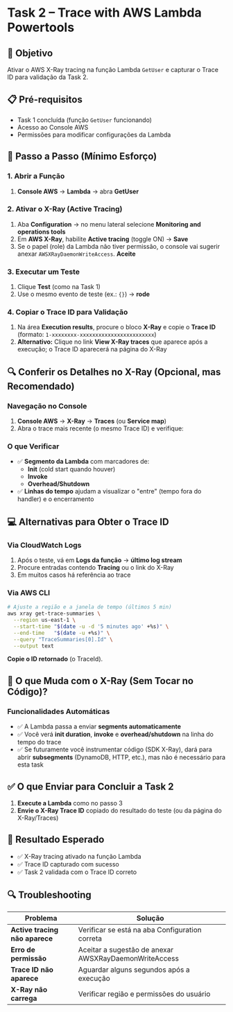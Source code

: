 # Task 2 – Trace with AWS Lambda Powertools

## 🎯 Objetivo

Ativar o AWS X-Ray tracing na função Lambda `GetUser` e capturar o Trace ID para validação da Task 2.

## 📋 Pré-requisitos

- Task 1 concluída (função `GetUser` funcionando)
- Acesso ao Console AWS
- Permissões para modificar configurações da Lambda

## 🚀 Passo a Passo (Mínimo Esforço)

### 1. Abrir a Função

1. **Console AWS** → **Lambda** → abra **GetUser**

### 2. Ativar o X-Ray (Active Tracing)

1. Aba **Configuration** → no menu lateral selecione **Monitoring and operations tools**
2. Em **AWS X-Ray**, habilite **Active tracing** (toggle ON) → **Save**
3. Se o papel (role) da Lambda não tiver permissão, o console vai sugerir anexar `AWSXRayDaemonWriteAccess`. **Aceite**

### 3. Executar um Teste

1. Clique **Test** (como na Task 1)
2. Use o mesmo evento de teste (ex.: `{}`) → **rode**

### 4. Copiar o Trace ID para Validação

1. Na área **Execution results**, procure o bloco **X-Ray** e copie o **Trace ID** (formato: `1-xxxxxxxx-xxxxxxxxxxxxxxxxxxxxxxxx`)
2. **Alternativo:** Clique no link **View X-Ray traces** que aparece após a execução; o Trace ID aparecerá na página do X-Ray

## 🔍 Conferir os Detalhes no X-Ray (Opcional, mas Recomendado)

### Navegação no Console

1. **Console AWS** → **X-Ray** → **Traces** (ou **Service map**)
2. Abra o trace mais recente (o mesmo Trace ID) e verifique:

### O que Verificar

- ✅ **Segmento da Lambda** com marcadores de:
  - **Init** (cold start quando houver)
  - **Invoke** 
  - **Overhead/Shutdown**
- ✅ **Linhas do tempo** ajudam a visualizar o "entre" (tempo fora do handler) e o encerramento

## 💻 Alternativas para Obter o Trace ID

### Via CloudWatch Logs

1. Após o teste, vá em **Logs da função** → **último log stream**
2. Procure entradas contendo **Tracing** ou o link do X-Ray
3. Em muitos casos há referência ao trace

### Via AWS CLI

```bash
# Ajuste a região e a janela de tempo (últimos 5 min)
aws xray get-trace-summaries \
  --region us-east-1 \
  --start-time "$(date -u -d '5 minutes ago' +%s)" \
  --end-time   "$(date -u +%s)" \
  --query "TraceSummaries[0].Id" \
  --output text
```

**Copie o ID retornado** (o TraceId).

## 🔧 O que Muda com o X-Ray (Sem Tocar no Código)?

### Funcionalidades Automáticas

- ✅ A Lambda passa a enviar **segments automaticamente**
- ✅ Você verá **init duration**, **invoke** e **overhead/shutdown** na linha do tempo do trace
- ✅ Se futuramente você instrumentar código (SDK X-Ray), dará para abrir **subsegments** (DynamoDB, HTTP, etc.), mas não é necessário para esta task

## ✅ O que Enviar para Concluir a Task 2

1. **Execute a Lambda** como no passo 3
2. **Envie o X-Ray Trace ID** copiado do resultado do teste (ou da página do X-Ray/Traces)

## 🎯 Resultado Esperado

- ✅ X-Ray tracing ativado na função Lambda
- ✅ Trace ID capturado com sucesso
- ✅ Task 2 validada com o Trace ID correto

## 🔍 Troubleshooting

| Problema | Solução |
|----------|---------|
| **Active tracing não aparece** | Verificar se está na aba Configuration correta |
| **Erro de permissão** | Aceitar a sugestão de anexar AWSXRayDaemonWriteAccess |
| **Trace ID não aparece** | Aguardar alguns segundos após a execução |
| **X-Ray não carrega** | Verificar região e permissões do usuário |
